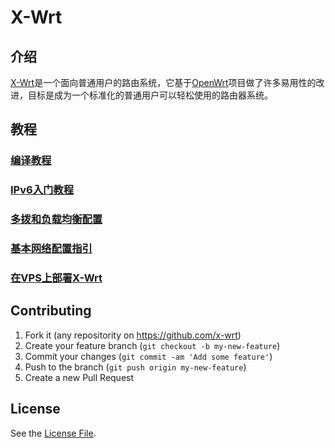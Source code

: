 # X-Wrt

## 介绍

[X-Wrt](https://x-wrt.com/)是一个面向普通用户的路由系统，它基于[OpenWrt](https://openwrt.org/)项目做了许多易用性的改进，目标是成为一个标准化的普通用户可以轻松使用的路由器系统。

## 教程

### [编译教程](https://blog.x-wrt.com/docs/build.html)
### [IPv6入门教程](https://blog.x-wrt.com/docs/ipv6-intr.html)
### [多拨和负载均衡配置](https://blog.x-wrt.com/docs/xwan/)
### [基本网络配置指引](https://blog.x-wrt.com/docs/net-basic.html)
### [在VPS上部署X-Wrt](https://blog.x-wrt.com/docs/install-on-vps/)

## Contributing

1. Fork it (any repositority on https://github.com/x-wrt)
2. Create your feature branch (`git checkout -b my-new-feature`)
3. Commit your changes (`git commit -am 'Add some feature'`)
4. Push to the branch (`git push origin my-new-feature`)
5. Create a new Pull Request

## License

See the [License File](./LICENSE.md).
